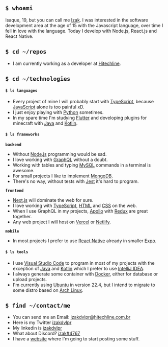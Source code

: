 ## `$ whoami`

Isaque, 19, but you can call me [Izak](https://github.com/izakdvlpr). I was interested in the software development area at the age of 15 with the Javascript language, over time I fell in love with the language. Today I develop with Node.js, React.js and React Native.

## `$ cd ~/repos`

- I am currently working as a developer at [Hitechline](https://hitechline.com.br).

## `$ cd ~/technologies`

#### `$ ls languages`

- Every project of mine I will probably start with [TypeScript](https://typescriptlang.org/), because [JavaScript](https://javascript.com/) alone is too painful xD.
- I just enjoy playing with [Python](https://python.org/) sometimes.
- In my spare time I'm studying [Flutter](https://flutter.dev/) and developing plugins for minecraft with [Java](https://java.com/) and [Kotlin](https://kotlinlang.org/).

#### `$ ls frameworks`

**`backend`**

- Without [Node.js](https://nodejs.org/en/) programming would be sad.
- I love working with [GraphQL](https://graphql.org/) without a doubt.
- Working with tables and typing [MySQL](https://mysql.com/) commands in a terminal is awesome.
- For small projects I like to implement [MongoDB](https://mongodb.com/).
- There's no way, without tests with [Jest](https://jestjs.io/) it's hard to program.

**`frontend`**

- [Next.js](https://nextjs.org/) will dominate the web for sure.
- I love working with [TypeScript](https://typescriptlang.org/), [HTML](https://developer.mozilla.org/en-US/docs/Web/HTML) and [CSS](https://developer.mozilla.org/en-US/docs/web/CSS) on the web.
- When I use GraphQL in my projects, [Apollo](https://apollographql.com/) with [Redux](https://redux.js.org/) are great together.
- Any web project I will host on [Vercel](https://vercel.com/) or [Netlify](https://netlify.com/).

**`mobile`**

- In most projects I prefer to use [React Native](https://reactnative.dev/) already in smaller [Expo](https://expo.dev/).

#### `$ ls tools`

- I use [Visual Studio Code](https://code.visualstudio.com/) to program in most of my projects with the exception of [Java](https://java.com/) and [Kotlin](https://kotlinlang.org/) which I prefer to use [IntelliJ IDEA](https://www.jetbrains.com/idea/).
- I always generate some container with [Docker](https://docker.com/), either for database or upload projects.
- I'm currently using [Ubuntu](https://ubuntu.com/) in version 22.4, but I intend to migrate to some distro based on [Arch Linux](https://archlinux.org/).

## `$ find ~/contact/me`

- You can send me an Email: [izakdvlpr@hitechline.com.br](mailto:izakdvlpr@hitechline.com.br)
- Here is my Twitter [izakdvlpr](https://twitter.com/izakdvlpr)
- My linkedin is [izakdvlpr](https://www.linkedin.com/in/izakdvlpr/)
- What about Discord? [izak#4767](https://discord.gg/F8HmTMWV5z)
- I have a [website](https://izakdvlpr.vercel.app/) where I'm going to start posting some stuff.
